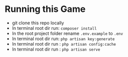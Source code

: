 # Running this Game

 - git clone this repo locally
 - In terminal root dir run: `composer install`
 - In the root project folder rename `.env.example` to `.env`
 - In terminal root dir run: `php artisan key:generate`
 - In terminal root dir run : `php artisan config:cache`
 - In terminal root dir run : `php artisan serve`
